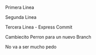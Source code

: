 Primera Linea

Segunda Linea

Tercera Linea - Express Commit

Cambiecito Perron para un nuevo Branch

No va a ser mucho pedo